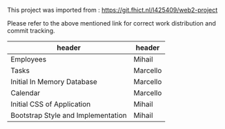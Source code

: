 This project was imported from : https://git.fhict.nl/I425409/web2-project

Please refer to the above mentioned link for correct work distribution and commit tracking.


| header | header |
| ------ | ------ |
| Employees | Mihail |
| Tasks     |Marcello|
| Initial In Memory Database | Marcello|
| Calendar | Marcello |
| Initial CSS of Application | Mihail |
| Bootstrap Style and Implementation |  Mihail | 
